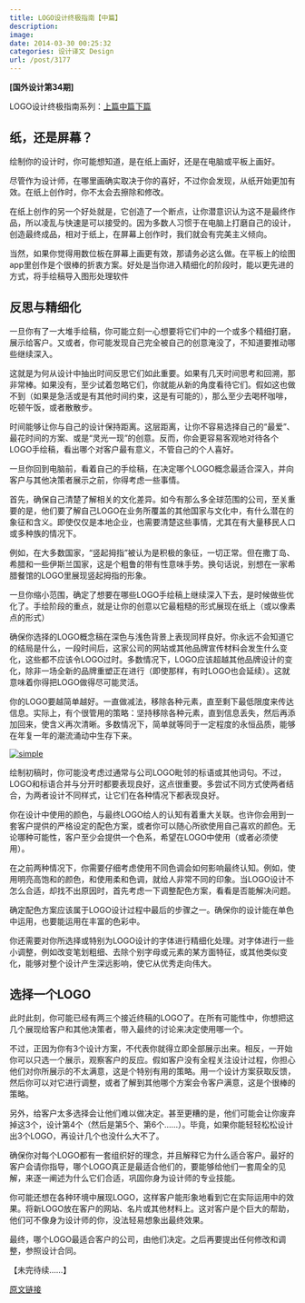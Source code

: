 ```yaml
---
title: LOGO设计终极指南【中篇】
description: 
image: 
date: 2014-03-30 00:25:32
categories: 设计译文 Design
url: /post/3177
---
```


**[国外设计第34期]**

LOGO设计终极指南系列：[上篇](http://colachan.com/3162.html)[中篇](http://colachan.com/3177.html)[下篇](http://colachan.com/3186.html)

## 纸，还是屏幕？

绘制你的设计时，你可能想知道，是在纸上画好，还是在电脑或平板上画好。

尽管作为设计师，在哪里画确实取决于你的喜好，不过你会发现，从纸开始更加有效。在纸上创作时，你不太会去擦除和修改。

在纸上创作的另一个好处就是，它创造了一个断点，让你潜意识认为这不是最终作品，所以凌乱与快速是可以接受的。因为多数人习惯于在电脑上打磨自己的设计，创造最终成品，相对于纸上，在屏幕上创作时，我们就会有完美主义倾向。

当然，如果你觉得用数位板在屏幕上画更有效，那请务必这么做。在平板上的绘图app里创作是个很棒的折衷方案。好处是当你进入精细化的阶段时，能以更先进的方式，将手绘稿导入图形处理软件

## 反思与精细化

一旦你有了一大堆手绘稿，你可能立刻一心想要将它们中的一个或多个精细打磨，展示给客户。又或者，你可能发现自己完全被自己的创意淹没了，不知道要推动哪些继续深入。

这就是为何从设计中抽出时间反思它们如此重要。如果有几天时间思考和回溯，那非常棒。如果没有，至少试着忽略它们，你就能从新的角度看待它们。假如这也做不到（如果是急活或是有其他时间约束，这是有可能的），那么至少去喝杯咖啡，吃顿午饭，或者散散步。

时间能够让你与自己的设计保持距离。这层距离，让你不容易选择自己的“最爱”、最花时间的方案、或是“灵光一现”的创意。反而，你会更容易客观地对待各个LOGO手绘稿，看出哪个对客户最有意义，不管自己的个人喜好。

一旦你回到电脑前，看着自己的手绘稿，在决定哪个LOGO概念最适合深入，并向客户与其他决策者展示之前，你得考虑一些事情。

首先，确保自己清楚了解相关的文化差异。如今有那么多全球范围的公司，至关重要的是，他们要了解自己LOGO在业务所覆盖的其他国家与文化中，有什么潜在的象征和含义。即使仅仅是本地企业，也需要清楚这些事情，尤其在有大量移民人口或多种族的情况下。

例如，在大多数国家，“竖起拇指”被认为是积极的象征，一切正常。但在撒丁岛、希腊和一些伊斯兰国家，这是个粗鲁的带有性意味手势。换句话说，别想在一家希腊餐馆的LOGO里展现竖起拇指的形象。

一旦你缩小范围，确定了想要在哪些LOGO手绘稿上继续深入下去，是时候做些优化了。手绘阶段的重点，就是让你的创意以它最粗糙的形式展现在纸上（或以像素点的形式）

确保你选择的LOGO概念稿在深色与浅色背景上表现同样良好。你永远不会知道它的结局是什么，一段时间后，这家公司的网站或其他品牌宣传材料会发生什么变化，这些都不应该令LOGO过时。多数情况下，LOGO应该超越其他品牌设计的变化，除非一场全新的品牌重塑正在进行（即使那样，有时LOGO也会延续）。这就意味着你得把LOGO做得尽可能灵活。

你的LOGO要越简单越好。一直做减法，移除各种元素，直至剩下最低限度来传达信息。实际上，有个很管用的策略：坚持移除各种元素，直到信息丢失，然后再添加回来，使含义再次清晰。多数情况下，简单就等同于一定程度的永恒品质，能够在年复一年的潮流涌动中生存下来。

[![simple](http://netdna.webdesignerdepot.com/uploads/2014/01/simple.jpg "The ultimate guide to logo design photo")](http://www.behance.net/gallery/Real-Estate-Branding-and-UIUX/9853399)

绘制初稿时，你可能没考虑过通常与公司LOGO毗邻的标语或其他词句。不过，LOGO和标语合并与分开时都要表现良好，这点很重要。多尝试不同方式使两者结合，为两者设计不同样式，让它们在各种情况下都表现良好。

你在设计中使用的颜色，与最终LOGO给人的认知有着重大关联。也许你会用到一套客户提供的严格设定的配色方案，或者你可以随心所欲使用自己喜欢的颜色。无论哪种可能性，客户至少会提供一个色系，希望在LOGO中使用（或者必须使用）。

在之前两种情况下，你需要仔细考虑使用不同色调会如何影响最终认知。例如，使用明亮高饱和的颜色，和使用柔和色调，就给人非常不同的印象。当LOGO设计不怎么合适，却找不出原因时，首先考虑一下调整配色方案，看看是否能解决问题。

确定配色方案应该属于LOGO设计过程中最后的步骤之一。确保你的设计能在单色中运用，也要能运用在丰富的色彩中。

你还需要对你所选择或特别为LOGO设计的字体进行精细化处理。对字体进行一些小调整，例如改变笔划粗细、去除个别字母或元素的某方面特征，或其他类似变化，能够对整个设计产生深远影响，使它从优秀走向伟大。

## 选择一个LOGO

此时此刻，你可能已经有两三个接近终稿的LOGO了。在所有可能性中，你想把这几个展现给客户和其他决策者，带入最终的讨论来决定使用哪一个。

不过，正因为你有3个设计方案，不代表你就得立即全部展示出来。相反，一开始你可以只选一个展示，观察客户的反应。假如客户没有全程关注设计过程，你担心他们对你所展示的不太满意，这是个特别有用的策略。用一个设计方案获取反馈，然后你可以对它进行调整，或者了解到其他哪个方案会令客户满意，这是个很棒的策略。

另外，给客户太多选择会让他们难以做决定。甚至更糟的是，他们可能会让你废弃掉这3个，设计第4个（然后是第5个、第6个……）。毕竟，如果你能轻轻松松设计出3个LOGO，再设计几个也没什么大不了。

确保你对每个LOGO都有一套组织好的理念，并且解释它为什么适合客户。最好的客户会请你指导，哪个LOGO真正是最适合他们的，要能够给他们一套周全的见解，来逐一阐述为什么它们合适，巩固你身为设计师的专业技能。

你可能还想在各种环境中展现LOGO，这样客户能形象地看到它在实际运用中的效果。将新LOGO放在客户的网站、名片或其他材料上。这对客户是个巨大的帮助，他们可不像身为设计师的你，没法轻易想象出最终效果。

最终，哪个LOGO最适合客户的公司，由他们决定。之后再要提出任何修改和调整，参照设计合同。

【未完待续……】

[原文链接](http://www.webdesignerdepot.com/2014/02/the-ultimate-guide-to-logo-design/)